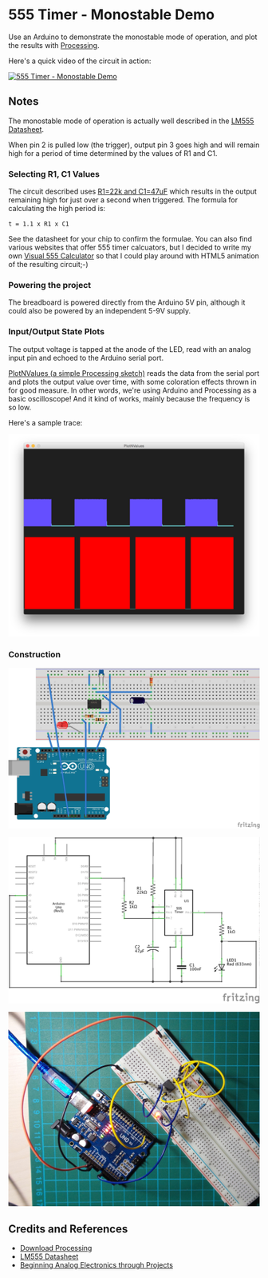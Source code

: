 # 555 Timer - Monostable Demo

Use an Arduino to demonstrate the monostable mode of operation, and plot the results with [Processing](https://www.processing.org).

Here's a quick video of the circuit in action:

[![555 Timer - Monostable Demo](http://img.youtube.com/vi/FJI0kTbzS4I/0.jpg)](http://www.youtube.com/watch?v=FJI0kTbzS4I)

## Notes

The monostable mode of operation is actually well described in the [LM555 Datasheet](http://www.futurlec.com/Linear/LM555CN.shtml).

When pin 2 is pulled low (the trigger), output pin 3 goes high and will remain high for a period of time determined by the values of R1 and C1.

### Selecting R1, C1 Values

The circuit described uses [R1=22k and C1=47uF](http://visual555.tardate.com/?mode=monostable&r1=22&c=47)
which results in the output remaining high for just over a second when triggered.
The formula for calculating the high period is:

    t = 1.1 x R1 x C1

See the datasheet for your chip to confirm the formulae. You can also find various websites that offer 555 timer calcuators,
but I decided to write my own [Visual 555 Calculator](http://visual555.tardate.com) so that I could play around with HTML5 animation of the resulting circuit;-)


### Powering the project

The breadboard is powered directly from the Arduino 5V pin, although it could also be powered by an independent 5-9V supply.

### Input/Output State Plots

The output voltage is tapped at the anode of the LED, read with an analog input pin and echoed to the Arduino serial port.

[PlotNValues (a simple Processing sketch)](../../processing/PlotNValues) reads the data from the serial port and plots the output value over time, with some coloration effects thrown in for good measure. In other words, we're using Arduino and Processing as a basic oscilloscope! And it kind of works, mainly because the frequency is so low.

Here's a sample trace:

![processing trace](./assets/processing_trace.png?raw=true)


### Construction

![The Breadboard](./assets/Monostable_bb.jpg?raw=true)

![The Schematic](./assets/Monostable_schematic.jpg?raw=true)

![The Build](./assets/Monostable_build.jpg?raw=true)


## Credits and References
* [Download Processing](https://www.processing.org/download/)
* [LM555 Datasheet](http://www.futurlec.com/Linear/LM555CN.shtml)
* [Beginning Analog Electronics through Projects](http://www.amazon.com/gp/product/0750672838/ref=as_li_tl?ie=UTF8&camp=1789&creative=390957&creativeASIN=0750672838&linkCode=as2&tag=itsaprli-20&linkId=D6X64MWAYQPEYQJC)
